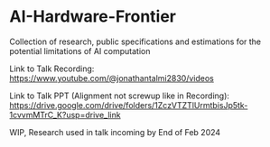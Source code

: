 # AI-Hardware-Frontier
Collection of research, public specifications and estimations for the potential limitations of AI computation

Link to Talk Recording: https://www.youtube.com/@jonathantalmi2830/videos

Link to Talk PPT (Alignment not screwup like in Recording): https://drive.google.com/drive/folders/1ZczVTZTlUrmtbisJp5tk-1cvvmMTrC_K?usp=drive_link

WIP, Research used in talk incoming by End of Feb 2024
